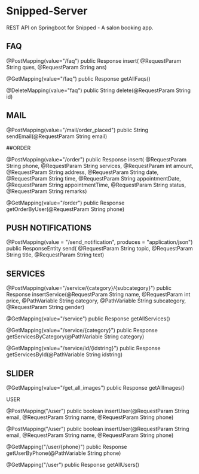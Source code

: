 # Snipped-Server
REST API on Springboot for Snipped - A salon booking app.


## FAQ

@PostMapping(value="/faq")
	public Response insert(
			@RequestParam String ques,
			@RequestParam String ans)
      
@GetMapping(value="/faq")
	public Response getAllFaqs()
  
@DeleteMapping(value="faq")
	public String delete(@RequestParam String id)
  
  
## MAIL

@PostMapping(value="/mail/order_placed")
	public String sendEmail(@RequestParam String email)
  
  
##ORDER

@PostMapping(value="/order")
	public Response insert(
			@RequestParam String phone,
			@RequestParam String services,
			@RequestParam int amount,
			@RequestParam String address,
			@RequestParam String date,
			@RequestParam String time,
			@RequestParam String appointmentDate,
			@RequestParam String appointmentTime,
			@RequestParam String status,
			@RequestParam String remarks)


@GetMapping(value="/order")
	public Response getOrderByUser(@RequestParam String phone)
  
  
## PUSH NOTIFICATIONS

@PostMapping(value = "/send_notification", produces = "application/json")
	public ResponseEntity<String> send(
			@RequestParam String topic,
			@RequestParam String title,
			@RequestParam String text)


## SERVICES

@PostMapping(value="/service/{category}/{subcategory}")
	public Response insertService(@RequestParam String name,
			@RequestParam int price,
			@PathVariable String category,
			@PathVariable String subcategory,
			@RequestParam String gender)

@GetMapping(value="/service")
	public Response getAllServices()

@GetMapping(value="/service/{category}")
	public Response getServicesByCategory(@PathVariable String category)

@GetMapping(value="/service/id/{idstring}")
	public Response getServicesById(@PathVariable String idstring)


## SLIDER

@GetMapping(value="/get_all_images")
	public Response getAllImages()


USER

@PostMapping("/user")
	public boolean insertUser(@RequestParam String email, 
			@RequestParam String name, 
			@RequestParam String phone)

@PostMapping("/user")
	public boolean insertUser(@RequestParam String email, 
			@RequestParam String name, 
			@RequestParam String phone)

@GetMapping("/user/{phone}")
	public Response getUserByPhone(@PathVariable String phone)

@GetMapping("/user")
	public Response getAllUsers() 
